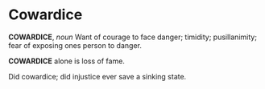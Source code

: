 # Cowardice

**COWARDICE**, _noun_ Want of courage to face danger; timidity; pusillanimity; fear of exposing ones person to danger.

**COWARDICE** alone is loss of fame.

Did cowardice; did injustice ever save a sinking state.